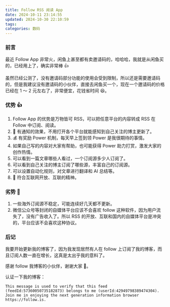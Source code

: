 ```yaml
---
title: Follow RSS 阅读 App
date: 2024-10-11 23:14:55
updated: 2024-10-30 22:10:59
tags:
categories: 数码
---
```


### 前言
最近 Follow App 非常火，闲鱼上甚至都有卖邀请码的，哈哈哈，我就是从闲鱼买的，已经用上了，确实非常棒 👍

虽然已经公测了，没有邀请码部分功能的使用会受到限制，所以还是需要邀请码的，但是我建议没有邀请码的小伙伴，直接去闲鱼买一个，现在一个邀请码的价格已经在 1 ～ 2 元左右了，非常便宜，花钱省时间 😆。


### 优势 👍
1. Follow App 的优势是万物皆可 RSS，可以把任意平台的内容转成 RSS 在 Follow 中订阅、阅读。
2. 📢 有通知的效果，不用打开各个平台就能感知到自己关注的博主更新了。
3. 💰 有奖励 Power 机制，每天早上签到领 Power 是我很期待的事情。
4. 如果自己写的内容对大家有帮助，也可能获得 Power 助力打赏，激发大家的创作热情。
5. 可以看到一篇文章哪些人看过，一个订阅源多少人订阅了。
6. 可以看到自己关注的博主订阅了哪些源，丰富自己的订阅源。
7. 可以设置自动化规则，对文章进行翻译和 AI 总结等。
8. 🔗 符合互联网开放、互联的精神。

### 劣势 🐣
1. 一些海外订阅源不稳定，可能连续好几天都不更新。
2. 微信公众号等封闭的自媒体平台应该不会喜欢 follow 这种软件，因为用户流失了，没有广告收入了。所以 RSS 的开放、互联和国内的自媒体平台是冲突的，平台应该不会喜欢这种协议。

### 后记
我要开始更新我的博客了，因为我发现居然有人在 follow 上订阅了我的博客，而且订阅人数一直在增长，这真是太出乎我的意料了。

感谢 follow 我博客的小伙伴，谢谢大家 🙏。


认证一下我的博客：

```
This message is used to verify that this feed (feedId:57360050735182873) belongs to me (userId:42949798389474304). Join me in enjoying the next generation information browser https://follow.is.
```
